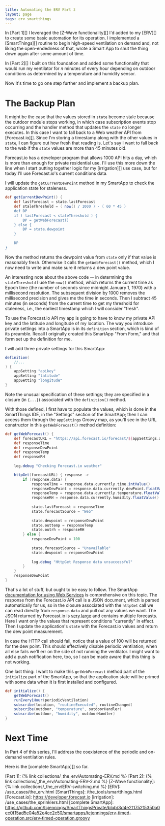 ```yaml
---
title: Automating the ERV Part 3
layout: page
tags: erv smartthings
---
```


In [Part 1][] I leveraged the [Z-Wave functionality][] I'd added to my [ERV][] to create some basic automation for its operation. I implemented a [SmartThings][] routine to begin high-speed ventilation on demand and, not liking the open-endedness of that, wrote a Smart App to shut the thing down again after some amount of time.

In [Part 2][] I built on this foundation and added some functionality that would run my ventilator for *n* minutes of every hour depending on outdoor conditions as determined by a temperature and humidity sensor.

Now it's time to go one step further and implement a backup plan.

# The Backup Plan

It might be the case that the values stored in `state` become stale because the outdoor module stops working, in which case subscription events stop occurring and the handler method that updates the `state` no longer executes. In this case I want to fall back to a Web weather API from [Forecast.io][]. Since I'm storing a timestamp along with the other values in `state`, I can figure out how fresh that reading is. Let's say I want to fall back to the web if the `state` values are more than 45 minutes old.

Forecast.io has a developer program that allows 1000 API hits a day, which is more than enough for private residential use. I'll use this more down the line when I start putting together logic for my [irrigation][] use case, but for today I'll use Forecast.io's current conditions data.

I will update the `getCurrentDewPoint` method in my SmartApp to check the application state for staleness.

```groovy
def getCurrentDewPoint() {
	def lastForecast = state.lastForecast
	def staleThreshold = ( now() / 1000 ) - ( 60 * 45 )
	def DP
	if ( lastForecast < staleThreshold ) {
		DP = getWebForecast()
	} else {
		DP = state.dewpoint
	}
	
	DP
}
```

Now the method returns the dewpoint value from `state` only if that value is reasonably fresh. Otherwise it calls the `getWebForecast()` method, which I now need to write and make sure it returns a dew point value.

An interesting note about the above code -- in determining the `staleThreshold` I use the `now()` method, which returns the current time as Epoch time (the number of seconds since midnight January 1, 1970) with a millisecond resolution. The subsequent division by 1000 removes the millisecond precision and gives me the time in seconds. Then I subtract 45 minutes (in seconds) from the current time to get my threshold for staleness, i.e., the earliest timestamp which I will consider "fresh".

To use the Forecast.io API my app is going to have to know my private API key and the latitude and longitude of my location. The way you introduce private settings into a SmartApp is in its `definition` section, which is kind of its preamble. Recall I originally created this SmartApp "From Form," and that form set up the definition for me.

I will add three private settings for this SmartApp:

```groovy
definition(
	//...
) {
	appSetting "apikey"
	appSetting "latitude"
	appSetting "longitude"
}
```

Note the unusual specification of these settings; they are specified in a closure (in `{...}`) associated with the `definition()` method.

With those defined, I first have to populate the values, which is done in the SmartThings IDE, in the "Settings" section of the SmartApp; then I can access them through the `appSettings` Groovy map, as you'll see in the URL constructor in this `getWebForecast()` method definition:

```groovy
def getWebForecast() {
	def forecastURL = "https://api.forecast.io/forecast/${appSettings.apikey}/${appSettings.latitude},${appSettings.longitude}"
	def responseTime
	def responseDewPoint
	def responseTemp
	def responseRH
	
	log.debug "Checking Forecast.io weather"

	httpGet(forecastURL) { response ->
		if (response.data) {
			responseTime = response.data.currently.time.intValue()
			responseDewPoint = response.data.currently.dewPoint.floatValue()
			responseTemp = response.data.currently.temperature.floatValue()
			responseRH = response.data.currently.humidity.floatValue()
			
			state.lastForecast = responseTime
			state.forecastSource = "Web"
			
			state.dewpoint = responseDewPoint
			state.outtemp = responseTemp
			state.outrh = responseRH
		} else {
			responseDewPoint = 100
			
			state.forecastSource = "Unavailable"
			state.dewpoint = responseDewPoint
			
			log.debug "HttpGet Response data unsuccessful"
		}
	}
	responseDewPoint
}
```

That's a lot of stuff, but ought to be easy to follow. The SmartApp [documentation for using Web Services](http://docs.smartthings.com/en/latest/smartapp-developers-guide/calling-web-services-in-smartapps.html) is comprehensive on this topic. The response from the Forecast.io API call is a JSON document, which is parsed automatically for us, so in the closure associated with the `httpGet` call we can read directly from `response.data` and pull out any values we want. The JSON returned by Forecast.io is [very large](https://developer.forecast.io/docs/v2#forecast_call) and contains multiple forecasts. Here I want only the values that represent conditions "currently" in effect. Then I update the application's `state` with the Forecast.io values and return the dew point measurement.

In case the HTTP call should fail, notice that a value of 100 will be returned for the dew point. This should effectively disable periodic ventilation; when all else fails we'll err on the side of not running the ventilator. I might want to add a push notification here, too, so I can be made aware that this thing is not working.

One last thing: I want to make this `getWebForecast` method part of the `initialize` part of the SmartApp, so that the application state will be primed with some data when it is first installed and configured.

```groovy
def initialize() {
	getWebForecast()
	runEvery1Hour(periodicVentilation)
	subscribe(location, "routineExecuted", routineChanged)
	subscribe(outdoor, "temperature", outdoorHandler)
	subscribe(outdoor, "humidity", outdoorHandler)
}
```

# Next Time

In Part 4 of this series, I'll address the coexistence of the periodic and on-demand ventilation rules.

Here is the [complete SmartApp][] so far.

[Part 1]: {% link collections/_the_erv/Automating-ERV.md %}
[Part 2]: {% link collections/_the_erv/Automating-ERV-2.md %}
[Z-Wave functionality]: {% link collections/_the_erv/ERV-switching.md %}
[ERV]: /use_cases/the_erv.html
[SmartThings]: /the_tools/smartthings.html
[Forecast.io]: https://developer.forecast.io
[irrigation]: /use_cases/the_sprinklers.html
[complete SmartApp]: https://github.com/tcjennings/SmartThingsPrivate/blob/3d4e211752f5350a0ec0f15ad5e04a52e4cc2c50/smartapps/tcjennings/erv-timed-operation.src/erv-timed-operation.groovy
